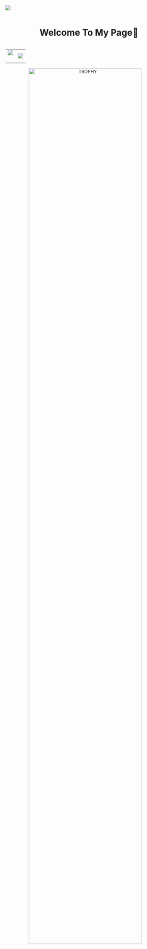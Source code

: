 
<!--horizontal divider(gradiant)-->
<img src="https://user-images.githubusercontent.com/73097560/115834477-dbab4500-a447-11eb-908a-139a6edaec5c.gif">

<!--h1 without bottom border-->
<div id="user-content-toc">
  <ul align="center">
    <summary><h1 style="display: inline-block">Welcome To My Page👋</h1></summary>
  </ul>
</div>








<p align="center">

<table align="center">
<tr border="none">
<td width="50%" align="center">
  
  <img  align="center"  src="https://github-readme-stats.vercel.app/api?username=Jpiramos&theme=dark&show_icons=true&count_private=true" />
  <br></br>
  
</td>

<td width="50%" align="center">

  <img  align="center"  src="https://github-readme-stats.anuraghazra1.vercel.app/api/top-langs/?username=Jpiramos&theme=dark&hide_border=false&no-bg=true&no-frame=true&langs_count=10"/>
  
  </td>
</tr>
</table>

<div align=center>
  <a href="https://github.com/ryo-ma/github-profile-trophy" title="Go to Source">
      <img align="center" width=84% src="https://github-profile-trophy.vercel.app/?username=Jpiramos&theme=radical&row=1&column=7&margin-h=15&margin-w=5&no-bg=true" alt="TROPHY" />
    </a>
</div>


</p>        




</div>



